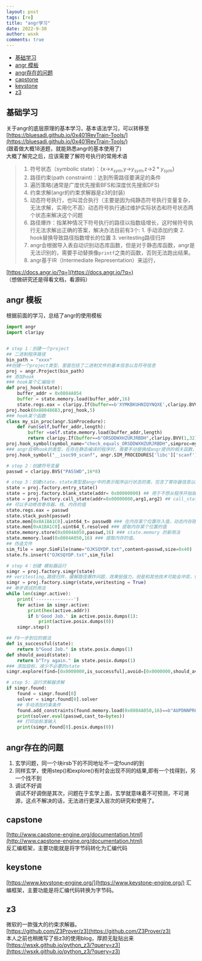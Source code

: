 ```yaml
---
layout: post
tags: [re]
title: "angr学习"
date: 2022-9-30
author: wsxk
comments: true
---
```


- [基础学习<br>](#基础学习)
- [angr 模板<br>](#angr-模板)
- [angr存在的问题<br>](#angr存在的问题)
- [capstone<br>](#capstone)
- [keystone<br>](#keystone)
- [z3<br>](#z3)

## 基础学习<br>
关于angr的底层原理的基本学习，基本语法学习，可以转移至<br>
[https://bluesadi.github.io/0x401RevTrain-Tools/](https://bluesadi.github.io/0x401RevTrain-Tools/)<br>
(跟着做大概18道题，就能熟悉angr的基本使用了)<br>
大概了解完之后，应该需要了解符号执行的常用术语<br>
> 1. 符号状态（symbolic state）：{x->$x_{sym}$,y->$y_{sym}$,z->$2*y_{sym}$}
> 2. 路径约束(path constraint)：达到所需路径要满足的条件
> 3. 遍历策略(通常是广度优先搜索BFS和深度优先搜索DFS)
> 4. 约束求解(angr的约束求解器是z3的封装)
> 5. 动态符号执行，也叫混合执行（主要是因为纯静态符号执行变量复杂，无法求解，实用化不高）动态符号执行通过维护实际状态和符号状态两个状态来解决这个问题
> 6. 路径爆炸：指某种情况下符号执行的路径以指数级增长，这时候符号执行无法求解出正确的答案，解决办法目前有3个: 1. 手动添加约束 2. hook替换导致路径指数增长的位置 3. veritesting路径归并
> 7. angr会根据导入表自动识别动态库函数，但是对于静态库函数，angr是无法识别的，需要手动替换像`printf`之类的函数，否则无法跑出结果。
> 8. angr基于IR（Intermediate Representation）来运行， 

[https://docs.angr.io/?q=](https://docs.angr.io/?q=)<br>
（想做研究还是得看文档，看源码）

## angr 模板<br>
根据前面的学习，总结了angr的使用模板<br>
```python
import angr
import claripy


# step 1：创建一个project
## 二进制程序路径
bin_path = "xxxx" 
##创建一个project类型，里面包括了二进制文件的基本信息以及符号信息
proj = angr.Project(bin_path)  
## 添加hook
### hook某个汇编指令
def proj_hook(state):
    buffer_addr = 0x0804A054
    buffer = state.memory.load(buffer_addr,16)
    state.regs.eax = claripy.If(buffer==b'XYMKBKUHNIQYNQXE',claripy.BVV(1,32),claripy.BVV(0,32))
proj.hook(0x080486B3,proj_hook,5)
### hook某个函数
class my_sin_proc(angr.SimProcedure):
    def run(self,buffer_addr,length):
        buffer =self.state.memory.load(buffer_addr,length)
        return claripy.If(buffer==b"ORSDDWXHZURJRBDH",claripy.BVV(1,32),claripy.BVV(0,32))
proj.hook_symbol(symbol_name="check_equals_ORSDDWXHZURJRBDH",simproc=my_sin_proc())
### angr自带hook的类型，在存在静态编译的程序时，需要手动替换成angr提供的相关函数，在https://github.com/angr/angr/tree/master/angr/procedures中查看
proj.hook_symbol("__isoc99_scanf", angr.SIM_PROCEDURES['libc']['scanf']())

# step 2：创建符号变量
passwd = claripy.BVS("PASSWD",16*8) 

# step 3：创建state，state类型是angr中的表示程序运行状态的类，包含了寄存器信息以及内存、栈等等信息
state = proj.factory.entry_state() 
state = proj.factory.blank_state(addr= 0x00000000) ## 用于不想从程序开始就运行时
state = proj.factory.call_state(addr=0x00000000,arg1,arg2) ## call_state用于函数在动态库中
## 可以手动修改寄存器、栈、内存的值
state.regs.eax = passwd 
state.stack_push(passwd)
state.mem[0x0A1BA1C0].uint64_t= passwd0 ### 在内存某个位置存入值，动态内存随机申请的chunk地址，可以通过在bss段写入，修改指针完成符号变量写入
state.mem[0xA1BA1C0].uint64_t.resolved ### 提取内存某个位置的值
state.memory.store(0x0804A050,passwd,16) ### state.memory 的新用法
state.memory.load(0x0804A050,16) ### 提取内存的值。
## 伪造文件
sim_file = angr.SimFile(name="OJKSQYDP.txt",content=passwd,size=0x40)
state.fs.insert("OJKSQYDP.txt",sim_file)

# step 4：创建 模拟器运行
simgr = proj.factory.simgr(state)
## veritesting,路径归并，缓解路径爆炸问题，效果挺强力，但是和其他技术可能会冲突，慎用
simgr = proj.factory.simgr(state,veritesting = True)
## 单步调试的用法
while len(simgr.active):  
    print('--------------')
    for active in simgr.active:
        print(hex(active.addr))
        if b'Good Job.' in active.posix.dumps(1):
            print(active.posix.dumps(0))
    simgr.step()

## F9一步到位的做法
def is_successful(state):
    return b"Good Job." in state.posix.dumps(1)
def should_avoid(state):
    return b"Try again." in state.posix.dumps(1)
### 添加目标，减少不必要的state
simgr.explore(find=[0x0000000,is_successful],avoid=[0x0000000,should_avoid]) 

# step 5: 运行求解器求解
if simgr.found:
    found = simgr.found[0]
    solver = simgr.found[0].solver
    ## 手动添加约束条件
    found.add_constraints(found.memory.load(0x0804A050,16)==b"AUPDNNPROEZRJWKB") 
    print(solver.eval(passwd,cast_to=bytes))
    ## 打印出标准输入
    print(simgr.found[0].posix.dumps(0))
```

## angr存在的问题<br>
1. 玄学问题，同一个块irsb下的不同地址不一定found的到<br>
2. 同样玄学，使用step()和explore()有时会出现不同的结果,即有一个找得到，另一个找不到<br>
3. 调试不好调<br>
调试不好调倒是其次，问题在于玄学上面，玄学就意味着不可预测，不可溯源，这点不解决的话，无法进行更深入层次的研究和使用了。<br>

## capstone<br>
[http://www.capstone-engine.org/documentation.html](http://www.capstone-engine.org/documentation.html)<br>
反汇编框架，主要功能就是将字节码转化为汇编代码<br>
## keystone<br>
[https://www.keystone-engine.org/](https://www.keystone-engine.org/)
汇编框架，主要功能是将汇编代码转换为字节码。<br>
## z3<br>
微软的一款强大的约束求解器。<br>
[https://github.com/Z3Prover/z3](https://github.com/Z3Prover/z3)<br>
本人之前也稍微写了些z3的使用blog，厚颜无耻贴出来<br>
[https://wsxk.github.io/python_z3/?query=z3](https://wsxk.github.io/python_z3/?query=z3)